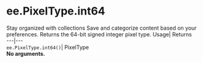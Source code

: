  
#  ee.PixelType.int64 
Stay organized with collections  Save and categorize content based on your preferences. 
Returns the 64-bit signed integer pixel type. Usage| Returns  
---|---  
`ee.PixelType.int64()`| PixelType  
**No arguments.**
